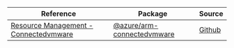 | Reference | Package | Source |
|---|---|---|
|[Resource Management - Connectedvmware](arm-connectedvmware-readme.md)|[@azure/arm-connectedvmware](https://www.npmjs.com/package/@azure/arm-connectedvmware)|[Github](https://github.com/Azure/azure-sdk-for-js/blob/main/sdk/connectedvmware/arm-connectedvmware)|
